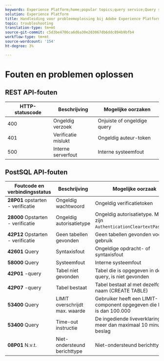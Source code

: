 ```yaml
---
keywords: Experience Platform;home;popular topics;query service;Query service;troubleshooting guide;faq;troubleshooting;
solution: Experience Platform
title: Handleiding voor probleemoplossing bij Adobe Experience Platform Query Service
topic: troubleshooting
translation-type: tm+mt
source-git-commit: c5d3be4706ca6d6a30e203067db6ddc894b9bfb4
workflow-type: tm+mt
source-wordcount: '154'
ht-degree: 3%

---
```



# Fouten en problemen oplossen

## REST API-fouten

| HTTP-statuscode | Beschrijving | Mogelijke oorzaken |
| ---------------- | ----------- | --------------- |
| 400 | Ongeldig verzoek | Onjuiste of ongeldige query |
| 401 | Verificatie mislukt | Ongeldig auteur-token |
| 500 | Interne serverfout | Interne systeemfout |

## PostSQL API-fouten

| Foutcode en verbindingsstatus | Beschrijving | Mogelijke oorzaak |
| ------------------------------- | ----------- | -------------- |
| **28P01** opstarten - verificatie | Ongeldig wachtwoord | Ongeldig verificatietoken |
| **28000** Opstarten - verificatie | Ongeldig autorisatietype | Ongeldig autorisatietype. Moet zijn `AuthenticationCleartextPassword`. |
| **42P12** Opstarten - verificatie | Geen tabellen gevonden | Geen tabellen gevonden voor gebruik |
| **42601** Query | Syntaxisfout | Ongeldige opdracht- of syntaxisfout |
| **58000** Query | Systeemfout | Interne systeemfout |
| **42P01** -query | Tabel niet gevonden | Tabel die is opgegeven in de query, is niet gevonden |
| **42P07** -query | Tabel bestaat | Tabel bestaat al met dezelfde naam (CREATE TABLE) |
| **53400** Query | LIMIT overschrijdt max. waarde | Gebruiker heeft een LIMIT-component opgegeven die hoger is dan 100.000 |
| **53400** Query | Time-out instructie | De ingediende liveverklaring nam meer dan maximaal 10 minuten in beslag |
| **08P01** N.v.t. | Niet-ondersteund berichttype | Niet-ondersteund berichttype |
